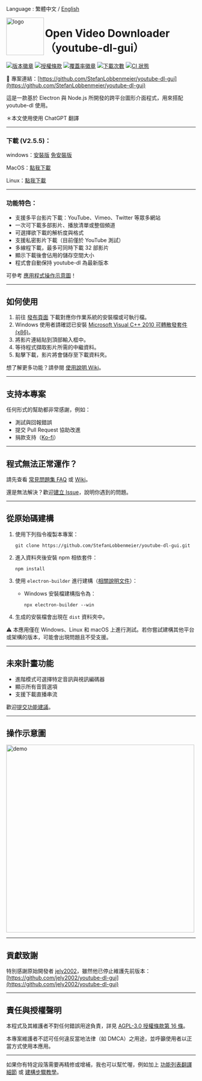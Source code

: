 Language : 繁體中文 / [English](README_EN.md)

<img src="https://raw.githubusercontent.com/StefanLobbenmeier/youtube-dl-gui/v2.0.0/renderer/img/icon.png" alt="logo" align="left" height="100"/>

# Open Video Downloader（youtube-dl-gui）

[![版本徽章](https://img.shields.io/github/v/release/StefanLobbenmeier/youtube-dl-gui?label=latest-release)](https://github.com/StefanLobbenmeier/youtube-dl-gui/releases/latest)
[![授權條款](https://img.shields.io/github/license/StefanLobbenmeier/youtube-dl-gui)](https://github.com/StefanLobbenmeier/youtube-dl-gui/blob/master/LICENSE)
[![覆蓋率徽章](https://img.shields.io/codecov/c/github/StefanLobbenmeier/youtube-dl-gui)](https://app.codecov.io/gh/StefanLobbenmeier/youtube-dl-gui)
[![下載次數](https://img.shields.io/github/downloads/StefanLobbenmeier/youtube-dl-gui/total)](https://github.com/StefanLobbenmeier/youtube-dl-gui/releases/latest)
[![CI 狀態](https://img.shields.io/github/actions/workflow/status/StefanLobbenmeier/youtube-dl-gui/continuous-integration.yaml)](https://github.com/StefanLobbenmeier/youtube-dl-gui/actions)

🔗 專案連結：[https://github.com/StefanLobbenmeier/youtube-dl-gui](https://github.com/StefanLobbenmeier/youtube-dl-gui)

這是一款基於 Electron 與 Node.js 所開發的跨平台圖形介面程式，用來搭配 youtube-dl 使用。

＊本文使用使用 ChatGPT 翻譯

---
### 下載 (V2.5.5)：

windows：[安裝版](https://github.com/koko0221/youtube-dl-gui_zh-TW/releases/latest/download/Open-Video-Downloader-Setup-2.5.5.exe
) [免安裝版](https://github.com/koko0221/youtube-dl-gui_zh-TW/releases/latest/download/Open-Video-Downloader-2.5.5.exe
)

MacOS：[點我下載](https://github.com/koko0221/youtube-dl-gui_zh-TW/releases/latest/download/Open-Video-Downloader-2.5.5-universal.dmg
)

Linux：[點我下載](https://github.com/koko0221/youtube-dl-gui_zh-TW/releases/latest/download/Open-Video-Downloader-2.5.5.AppImage
)

---

### 功能特色：

* 支援多平台影片下載：YouTube、Vimeo、Twitter 等眾多網站
* 一次可下載多部影片、播放清單或整個頻道
* 可選擇欲下載的解析度與格式
* 支援私密影片下載（目前僅於 YouTube 測試）
* 多線程下載，最多可同時下載 32 部影片
* 顯示下載後會佔用的儲存空間大小
* 程式會自動保持 youtube-dl 為最新版本

可參考 [應用程式操作示意圖](#Demo-gif)！

---

## 如何使用

1. 前往 [發布頁面](https://github.com/StefanLobbenmeier/youtube-dl-gui/releases/latest) 下載對應你作業系統的安裝檔或可執行檔。
2. Windows 使用者請確認已安裝 [Microsoft Visual C++ 2010 可轉散發套件 (x86)](https://download.microsoft.com/download/1/6/5/165255E7-1014-4D0A-B094-B6A430A6BFFC/vcredist_x86.exe)。
3. 將影片連結貼到頂部輸入框中。
4. 等待程式擷取影片所需的中繼資料。
5. 點擊下載，影片將會儲存至下載資料夾。

想了解更多功能？請參閱 [使用說明 Wiki](https://github.com/StefanLobbenmeier/youtube-dl-gui/wiki/)。

---

## 支持本專案

任何形式的幫助都非常感謝，例如：

* 測試與回報錯誤
* 提交 Pull Request 協助改進
* 捐款支持（[Ko-fi](https://ko-fi.com/stefanlobbenmeier)）

---

## 程式無法正常運作？

請先查看 [常見問題集 FAQ](https://github.com/StefanLobbenmeier/youtube-dl-gui/wiki/FAQ) 或 [Wiki](https://github.com/StefanLobbenmeier/youtube-dl-gui/wiki/)。

還是無法解決？歡迎[建立 Issue](https://github.com/StefanLobbenmeier/youtube-dl-gui/issues)，說明你遇到的問題。

---

## 從原始碼建構

1. 使用下列指令複製本專案：

   ```
   git clone https://github.com/StefanLobbenmeier/youtube-dl-gui.git
   ```
2. 進入資料夾後安裝 npm 相依套件：

   ```
   npm install
   ```
3. 使用 `electron-builder` 進行建構（[相關說明文件](https://www.electron.build/cli)）：

   * Windows 安裝檔建構指令為：

     ```
     npx electron-builder --win
     ```
4. 生成的安裝檔會出現在 `dist` 資料夾中。

⚠️ 本應用僅在 Windows、Linux 和 macOS 上進行測試。若你嘗試建構其他平台或架構的版本，可能會出現問題且不受支援。

---

## 未來計畫功能

* 進階模式可選擇特定音訊與視訊編碼器
* 顯示所有音質選項
* 支援下載直播串流

歡迎[提交功能建議](https://github.com/StefanLobbenmeier/youtube-dl-gui/issues)。

---

## 操作示意圖

<img src="ytdlgui_demo.gif" alt="demo" width="500"/>  

---

## 貢獻致謝

特別感謝原始開發者 [jely2002](https://github.com/jely2002)，雖然他已停止維護先前版本：[https://github.com/jely2002/youtube-dl-gui](https://github.com/jely2002/youtube-dl-gui)

---

## 責任與授權聲明

本程式及其維護者不對任何錯誤用途負責，詳見 [AGPL-3.0 授權條款第 16 條](https://github.com/StefanLobbenmeier/youtube-dl-gui/blob/master/LICENSE)。

本專案維護者不認可任何違反當地法律（如 DMCA）之用途，並呼籲使用者以正當方式使用本應用。

---

如果你有特定段落需要再精修或增補，我也可以幫忙喔，例如加上 [功能列表翻譯細節](f) 或 [建構步驟教學](f)。
